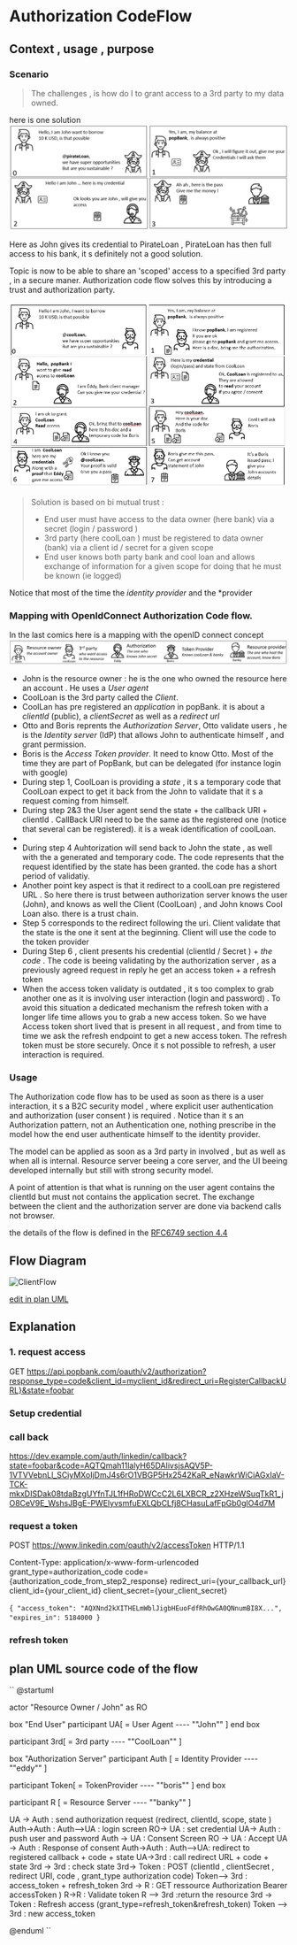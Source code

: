 
# Authorization CodeFlow

## Context , usage , purpose 


### Scenario 


> The challenges , is how do I to grant access to a 3rd party to my data owned.

here is one solution 
![buildingblocks http](comicsAuthCodeFlowPirate.png)


Here as John gives its credential to PirateLoan , PirateLoan has then full access to his bank, it s definitely not a good solution. 

Topic is now to be able to share an 'scoped' access to a specified 3rd party , in a secure maner. 
Authorization code flow solves this by introducing a trust and authorization party. 

![buildingblocks http](comicsAuthCodeFlowExplained.png)


> Solution is based on bi mutual trust : 
> * End user must have access to the data owner (here bank)  via a secret (login / password ) 
> * 3rd party (here coolLoan ) must be registered to data owner (bank) via a client id / secret for a given scope  
> * End user knows both party bank and cool loan and allows exchange of information for a given scope for doing that he must be known (ie logged)

Notice that most of the time the *identity provider* and the *provider 

### Mapping with OpenIdConnect Authorization Code flow.  


In the last comics here is a mapping with the openID connect concept
![buildingblocks http](comicsAuthCodeFlowActors.png)

* John is the resource owner : he is the one who owned the resource here an account . He uses a *User agent*
* CoolLoan is the 3rd party called the *Client*.
* CoolLan has pre registered an *application* in popBank. it is about a *clientId* (public), a *clientSecret* as well as a *redirect url* 
* Otto and Boris reprents the  *Authorization Server*, Otto validate users , he is the  *Identity server* (IdP) that allows John to authenticate himself , and grant permission. 
* Boris is the *Access Token provider*. It need to know Otto. Most of the time they are part of PopBank, but can be delegated (for instance login with google)
* During step 1, CoolLoan is providing a *state* , it s a temporary code that CoolLoan expect to get it back from the John to validate that it s a request coming from himself.
* During step 2&3 the User agent send the state + the callback URI + clientId . CallBack URI need to be the same as the registered one (notice that several can be registered). it is a weak identification of coolLoan.
* 
* During step 4 Auhtorization will send back to John the state , as well with the a generated and temporary code. The code represents that the request identified by the state has been granted. the code has a short period of validatiy. 
* Another point key aspect is that it redirect to a coolLoan pre registered URL . So here there is trust between authorization server knows the user (John), and knows as well the Client (CoolLoan) , and John knows Cool Loan also. there is a trust chain. 
* Step 5 corresponds to the redirect following the uri. Client validate that the state is the one it sent at the beginning. Client will use the code to the token provider   
* During Step 6 , client presents his credential (clientId / Secret ) + *the code* . The code is beeing validating by the authorization server , as a previously agreed request in reply he get an access token + a refresh token
* When the access token validaty is outdated , it s too complex to grab another one as it is involving user interaction (login and password) . To avoid this situation a dedicated mechanism the refresh token with a longer life time allows you to grab a new access token. So we have Access token short lived that is present in all request , and from time to time we ask the refresh endpoint to get a new access token. The refresh token must be store securely. Once it s not possible to refresh, a user interaction is required. 

### Usage 

The Authorization code flow has to be used as soon as there is a user interaction, it s a B2C security model , where explicit user authentication and authorization (user consent ) is required . Notice than it s an Authorization pattern, not an Authentication one, nothing prescribe in the model how the end user authenticate himself to the identity provider.

The model can be applied as soon as a 3rd party in involved , but as well as when all is internal. Resource server beeing a core server, and the UI beeing developed internally but still with strong security model. 

A point of attention is that what is running on the user agent contains the clientId but must not contains the application secret. The exchange between the client and the authorization server are done via backend calls not browser. 

the details of the flow is defined in the [RFC6749 section 4.4](https://datatracker.ietf.org/doc/html/rfc6749#section-4.1)


## Flow Diagram 

![ClientFlow](https://www.plantuml.com/plantuml/png/TPJHQzim4CRVzLTy-66qD6OFUmiqr2jbT1HId6OlOnHLkiQcdkH9ShlihzzPif8vetg9fBlxtVUTHQvya2uCFpiXf0hMeQZ9sy4fmlhDaCD7VBMDAI0zwhKGJ_OtYXkZiVNa2j5pSQlQNfe0RAll0hmkOn3LZao85oMlk2cA22l43q7CO9YO8JuvdH6ynHZQdnAkhUtkh4oKfASQGcDT-qU6rXfioBsUQXipaD6tceMrOOzxPrzRJUwq1MczZ_WPuy6-aCcCU7Yl_ed5-BdB6Qb6nkHX9z7_WwHvIKfuRIkKg-Ha2J-IvSotery3-O0pHxfrfC82gclPwgrUm2lR4_y46GZdOgIKgucLJkMA6opHsLrhEDqH6L6lkMEyzXJ0Tt5oicCjHodzu1iCdXoa6R-Pzs_MwKH5hh-sndCjDXbyY5HAKH_cxcho_LW0-mmrLRwdUOdi5y7oVjVwG7m59RlkIQeNu88Xcd2Hx4Vnu_DQnfHZ-RQ-Eqtbj57MbDqGqmu1le-lW2Ftwyq3plAqaGU_8NORiFYtnUqYTLXWvwG9Zs7Vq_n3nlYvYEpoq5mgHTu_XjZnWedFZdoJpbbcpNbVRXx0aUbPLJFmPvAEt8HAsiyXwd8r5dwJNQlP6XAoHkwD9PiOd45eYD69d5lc2TH9pyJ6sT7SvKpgXzbfSecZJKDlCwk2rnKPpVzGVm40)

[edit in plan UML](https://www.plantuml.com/plantuml/uml/TPJHQzim4CRVzLTy-66qD6OFUmiqr2jbT1HId6OlOnHLkiQcdkH9ShlihzzPif8vetg9fBlxtVUTHQvya2uCFpiXf0hMeQZ9sy4fmlhDaCD7VBMDAI0zwhKGJ_OtYXkZiVNa2j5pSQlQNfe0RAll0hmkOn3LZao85oMlk2cA22l43q7CO9YO8JuvdH6ynHZQdnAkhUtkh4oKfASQGcDT-qU6rXfioBsUQXipaD6tceMrOOzxPrzRJUwq1MczZ_WPuy6-aCcCU7Yl_ed5-BdB6Qb6nkHX9z7_WwHvIKfuRIkKg-Ha2J-IvSotery3-O0pHxfrfC82gclPwgrUm2lR4_y46GZdOgIKgucLJkMA6opHsLrhEDqH6L6lkMEyzXJ0Tt5oicCjHodzu1iCdXoa6R-Pzs_MwKH5hh-sndCjDXbyY5HAKH_cxcho_LW0-mmrLRwdUOdi5y7oVjVwG7m59RlkIQeNu88Xcd2Hx4Vnu_DQnfHZ-RQ-Eqtbj57MbDqGqmu1le-lW2Ftwyq3plAqaGU_8NORiFYtnUqYTLXWvwG9Zs7Vq_n3nlYvYEpoq5mgHTu_XjZnWedFZdoJpbbcpNbVRXx0aUbPLJFmPvAEt8HAsiyXwd8r5dwJNQlP6XAoHkwD9PiOd45eYD69d5lc2TH9pyJ6sT7SvKpgXzbfSecZJKDlCwk2rnKPpVzGVm40)

## Explanation 

### 1. request access 

GET https://api.popbank.com/oauth/v2/authorization?response_type=code&client_id=myclient_id&redirect_uri=RegisterCallbackURL}&state=foobar

### Setup credential 

### call back 

https://dev.example.com/auth/linkedin/callback?state=foobar&code=AQTQmah11lalyH65DAIivsjsAQV5P-1VTVVebnLl_SCiyMXoIjDmJ4s6rO1VBGP5Hx2542KaR_eNawkrWiCiAGxIaV-TCK-mkxDISDak08tdaBzgUYfnTJL1fHRoDWCcC2L6LXBCR_z2XHzeWSuqTkR1_jO8CeV9E_WshsJBgE-PWElyvsmfuEXLQbCLfj8CHasuLafFpGb0glO4d7M


### request a token 

POST https://www.linkedin.com/oauth/v2/accessToken HTTP/1.1

Content-Type: application/x-www-form-urlencoded
grant_type=authorization_code
code={authorization_code_from_step2_response}
redirect_uri={your_callback_url}
client_id={your_client_id}
client_secret={your_client_secret}

``
{
  "access_token": "AQXNnd2kXITHELmWblJigbHEuoFdfRhOwGA0QNnumBI8X...",
  "expires_in": 5184000
}
``

### refresh token 


## plan UML source code of the flow


``
@startuml

actor "Resource Owner / John" as RO

box "End User"
participant  UA[
    = User Agent
    ----
    ""John""
]
end box

participant 3rd[
    = 3rd party
    ----
    ""CoolLoan""
]

box "Authorization Server"
participant Auth [
    = Identity Provider
    ----
    ""eddy""
]

participant Token[
    = TokenProvider
    ----
    ""boris""
]
end box


participant R [
    = Resource Server
    ----
    ""banky""
]



UA -> Auth : send authorization request (redirect, clientId, scope, state )
Auth->Auth : 
Auth-->UA : login screen
RO-> UA : set credential
UA-> Auth : push user and password 
Auth -> UA : Consent Screen
RO -> UA : Accept
UA -> Auth : Response of consent 
Auth->Auth : 
Auth-->UA: redirect to registered callback  + code + state
UA->3rd : call redirect URL + code + state
3rd -> 3rd : check state
3rd-> Token : POST (clientId , clientSecret , redirect URI, code , grant_type authorization code)
Token--> 3rd : access_token + refresh_token
3rd -> R : GET ressource Authorization Bearer accessToken ) 
R->R : Validate token
R --> 3rd  :return the resource
3rd -> Token : Refresh access (grant_type=refresh_token&refresh_token)
Token --> 3rd : new access_token

@enduml
``
